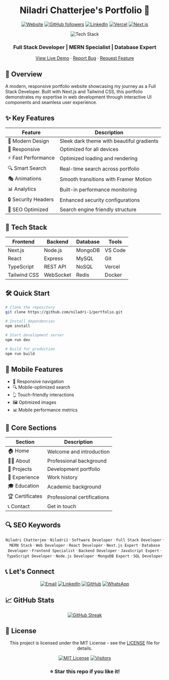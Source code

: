 <div align="center">

  # Niladri Chatterjee's Portfolio 🚀

  [![Website](https://img.shields.io/website?label=Portfolio&style=for-the-badge&url=https%3A%2F%2Fniladri1.vercel.app)](https://niladri1.vercel.app)
  [![GitHub followers](https://img.shields.io/github/followers/niladri-1?logo=github&style=for-the-badge)](https://github.com/niladri-1)
  [![LinkedIn](https://img.shields.io/badge/LinkedIn-Connect-blue?style=for-the-badge&logo=linkedin)](https://linkedin.com/in/niladri1)
  [![Vercel](https://img.shields.io/badge/Vercel-Deployed-black?style=for-the-badge&logo=vercel)](https://niladri1.vercel.app)
  [![Next.js](https://img.shields.io/badge/Built%20with-Next.js-black?style=for-the-badge&logo=next.js)](https://nextjs.org)

  <p align="center">
    <img src="https://skillicons.dev/icons?i=react,nextjs,typescript,tailwind" alt="Tech Stack" />
  </p>

  <h3>Full Stack Developer | MERN Specialist | Database Expert</h3>

  [View Live Demo](https://niladri1.vercel.app) · [Report Bug](https://github.com/niladri-1/Software-Dev-Portfolio/issues) · [Request Feature](https://github.com/niladri-1/Software-Dev-Portfolio/issues)

</div>

## 🌟 Overview

A modern, responsive portfolio website showcasing my journey as a Full Stack Developer. Built with Next.js and Tailwind CSS, this portfolio demonstrates my expertise in web development through interactive UI components and seamless user experience.

## ✨ Key Features

<div align="center">

| Feature | Description |
|---------|------------|
| 🎨 Modern Design | Sleek dark theme with beautiful gradients |
| 📱 Responsive | Optimized for all devices |
| ⚡ Fast Performance | Optimized loading and rendering |
| 🔍 Smart Search | Real-time search across portfolio |
| 🎭 Animations | Smooth transitions with Framer Motion |
| 📊 Analytics | Built-in performance monitoring |
| 🔒 Security Headers | Enhanced security configurations |
| 🤖 SEO Optimized | Search engine friendly structure |

</div>

## 🚀 Tech Stack

<div align="center">

| Frontend | Backend | Database | Tools |
|----------|---------|----------|-------|
| Next.js | Node.js | MongoDB | VS Code |
| React | Express | MySQL | Git |
| TypeScript | REST API | NoSQL | Vercel |
| Tailwind CSS | WebSocket | Redis | Docker |

</div>

## 🛠️ Quick Start

```bash
# Clone the repository
git clone https://github.com/niladri-1/portfolio.git

# Install dependencies
npm install

# Start development server
npm run dev

# Build for production
npm run build
```

## 📱 Mobile Features

- 📱 Responsive navigation
- 🔍 Mobile-optimized search
- 👆 Touch-friendly interactions
- 🖼️ Optimized images
- 📊 Mobile performance metrics

## 🎯 Core Sections

<div align="center">

| Section | Description |
|---------|------------|
| 🏠 Home | Welcome and introduction |
| 👨‍💻 About | Professional background |
| 📂 Projects | Development portfolio |
| 💼 Experience | Work history |
| 🎓 Education | Academic background |
| 🏆 Certificates | Professional certifications |
| 📞 Contact | Get in touch |

</div>

## 🔍 SEO Keywords

<div align="center">

`Niladri Chatterjee` · `Niladri1` · `Software Developer` · `Full Stack Developer` · `MERN Stack` · `Web Developer` · `React Developer` · `Next.js Expert` · `Database Developer` · `Frontend Specialist` · `Backend Developer` · `JavaScript Expert` · `TypeScript Developer` · `Node.js Developer` · `MongoDB Expert` · `SQL Developer`

</div>

## 📞 Let's Connect

<div align="center">

[![Email](https://img.shields.io/badge/Email-code.niladri%40gmail.com-red?style=for-the-badge&logo=gmail)](mailto:code.niladri@gmail.com)
[![LinkedIn](https://img.shields.io/badge/LinkedIn-niladri1-blue?style=for-the-badge&logo=linkedin)](https://linkedin.com/in/niladri1)
[![GitHub](https://img.shields.io/badge/GitHub-niladri--1-black?style=for-the-badge&logo=github)](https://github.com/niladri-1)
[![WhatsApp](https://img.shields.io/badge/WhatsApp-Connect-green?style=for-the-badge&logo=whatsapp)](https://wa.me/+916296554939)

</div>

## 📈 GitHub Stats

<div align="center">

[![GitHub Streak](https://github-readme-streak-stats.herokuapp.com/?user=niladri-1&theme=dark)](https://github.com/niladri-1)

</div>

## 📄 License

<div align="center">

This project is licensed under the MIT License - see the [LICENSE](LICENSE) file for details.

[![MIT License](https://img.shields.io/badge/License-MIT-green.svg?style=for-the-badge)](LICENSE)
[![Visitors](https://api.visitorbadge.io/api/visitors?path=niladri-1%2Fportfolio&label=Visitors&labelColor=%23000000&countColor=%2337d67a)](https://visitorbadge.io/status?path=niladri-1%2Fportfolio)

<h3>⭐ Star this repo if you like it!</h3>

</div>